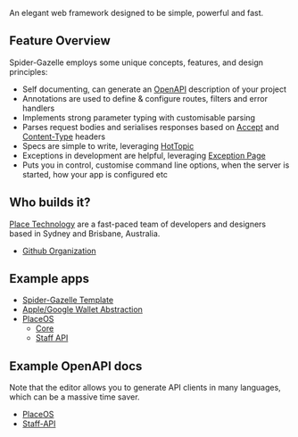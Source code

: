 An elegant web framework designed to be simple, powerful and fast.

## Feature Overview

Spider-Gazelle employs some unique concepts, features, and design principles:

* Self documenting, can generate an [OpenAPI](https://swagger.io/specification/) description of your project
* Annotations are used to define & configure routes, filters and error handlers
* Implements strong parameter typing with customisable parsing
* Parses request bodies and serialises responses based on [Accept](https://developer.mozilla.org/en-US/docs/Web/HTTP/Headers/Accept) and [Content-Type](https://developer.mozilla.org/en-US/docs/Web/HTTP/Headers/Content-Type) headers
* Specs are simple to write, leveraging [HotTopic](https://github.com/jgaskins/hot_topic)
* Exceptions in development are helpful, leveraging [Exception Page](https://github.com/crystal-loot/exception_page)
* Puts you in control, customise command line options, when the server is started, how your app is configured etc

## Who builds it?

[Place Technology](https://place.technology/) are a fast-paced team of developers and designers based in Sydney and Brisbane, Australia.

* [Github Organization](https://github.com/spider-gazelle)

## Example apps

* [Spider-Gazelle Template](https://github.com/spider-gazelle/spider-gazelle)
* [Apple/Google Wallet Abstraction](https://github.com/PlaceOS/wallet)
* [PlaceOS](https://github.com/PlaceOS/rest-api)
  * [Core](https://github.com/PlaceOS/core)
  * [Staff API](https://github.com/PlaceOS/staff-api)

## Example OpenAPI docs

Note that the editor allows you to generate API clients in many languages, which can be a massive time saver.

* [PlaceOS](https://editor.swagger.io/?url=https://raw.githubusercontent.com/PlaceOS/rest-api/master/OPENAPI_DOC.yml)
* [Staff-API](https://editor.swagger.io/?url=https://raw.githubusercontent.com/PlaceOS/staff-api/master/OPENAPI_DOC.yml)

